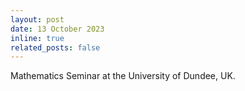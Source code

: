 ```yaml
---
layout: post
date: 13 October 2023
inline: true
related_posts: false
---
```


Mathematics Seminar at the University of Dundee, UK.  

 
 